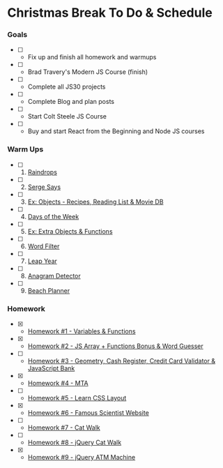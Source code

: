 # Christmas Break To Do & Schedule 

### Goals 

- [ ] - Fix up and finish all homework and warmups
- [ ] - Brad Travery's Modern JS Course (finish)
- [ ] - Complete all JS30 projects
- [ ] - Complete Blog and plan posts 
- [ ] - Start Colt Steele JS Course
- [ ] - Buy and start React from the Beginning and Node JS courses

### Warm Ups 

- [ ] 1. [Raindrops](https://gist.github.com/aronweston/5301363616008f407aac65393cbb8e41)
- [ ] 2. [Serge Says](https://gist.github.com/gcrk/12436da2b9075bb37dee980b6e859050)
- [ ] 3. [Ex: Objects - Recipes, Reading List & Movie DB](https://gist.github.com/wofockham/3ed2b7662e0e067d4e2a)
- [ ] 4. [Days of the Week](https://gist.github.com/aronweston/5647e00acc0f22193a9f13b792163e3f)
- [ ] 5. [Ex: Extra Objects & Functions](https://gist.github.com/aronweston/d009bda6c7c8e15f940f8638a582bf6e)
- [ ] 6. [Word Filter](https://gist.github.com/gcrk/c7fb2a78cbdd4cacfcfddd6a0fddaf63)
- [ ] 7. [Leap Year](https://gist.github.com/aronweston/b3df374f3bc7d0f8f81aa4c4d5ed920d)
- [ ] 8. [Anagram Detector](https://gist.github.com/aronweston/8c43480e8d979f2d4f855ddc4e0672a0)
- [ ] 9. [Beach Planner](https://gist.github.com/gcrk/3b24a1abb518e961c24c32bb7679f8c9)

### Homework

- [x] - [Homework #1 - Variables & Functions](https://gist.github.com/wofockham/8f953ac7f33125898071)

- [x] - [Homework #2 - JS Array + Functions Bonus & Word Guesser](https://gist.github.com/wofockham/61148df9403b3cfc2138)

- [ ] - [Homework #3 - Geometry, Cash Register, Credit Card Validator & JavaScript Bank](https://gist.github.com/wofockham/dacf2da17c743afb2b17)

- [x] - [Homework #4 - MTA](https://gist.github.com/wofockham/8ac3c1d747f345d89d3d) 

- [ ] - [Homework #5 - Learn CSS Layout](https://learnlayout.com/)

- [x] - [Homework #6 - Famous Scientist Website](https://gist.github.com/wofockham/47097f750914f9f23644)

- [ ] - [Homework #7 - Cat Walk](https://gist.github.com/wofockham/b4a62f016bfd241627dd) 

- [ ] - [Homework #8 - jQuery Cat Walk](https://gist.github.com/wofockham/b4a62f016bfd241627dd) 

- [x] - [Homework #9 - jQuery ATM Machine](https://gist.github.com/aronweston/5a0c36b201d975d558daa5f01c7b759d) 


